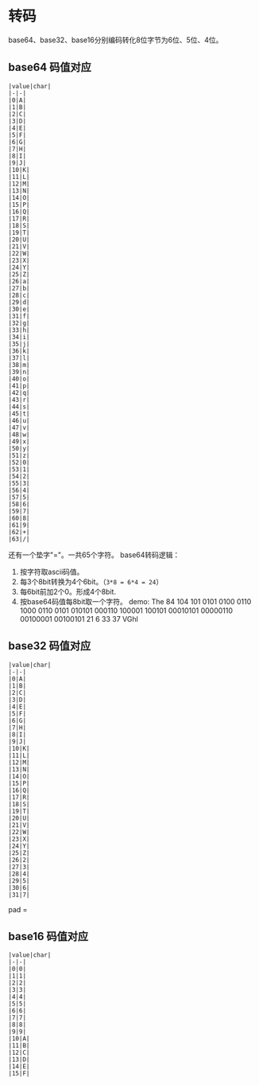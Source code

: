 # 转码

base64、base32、base16分别编码转化8位字节为6位、5位、4位。
## base64 码值对应
```
|value|char|
|-|-|
|0|A|
|1|B|
|2|C|
|3|D|
|4|E|
|5|F|
|6|G|
|7|H|
|8|I|
|9|J|
|10|K|
|11|L|
|12|M|
|13|N|
|14|O|
|15|P|
|16|Q|
|17|R|
|18|S|
|19|T|
|20|U|
|21|V|
|22|W|
|23|X|
|24|Y|
|25|Z|
|26|a|
|27|b|
|28|c|
|29|d|
|30|e|
|31|f|
|32|g|
|33|h|
|34|i|
|35|j|
|36|k|
|37|l|
|38|m|
|39|n|
|40|o|
|41|p|
|42|q|
|43|r|
|44|s|
|45|t|
|46|u|
|47|v|
|48|w|
|49|x|
|50|y|
|51|z|
|52|0|
|53|1|
|54|2|
|55|3|
|56|4|
|57|5|
|58|6|
|59|7|
|60|8|
|61|9|
|62|+|
|63|/|
```
还有一个垫字"="。一共65个字符。
base64转码逻辑：
1. 按字符取ascii码值。
2. 每3个8bit转换为4个6bit。（`3*8 = 6*4 = 24`）
3. 每6bit前加2个0。形成4个8bit.
4. 按base64码值每8bit取一个字符。
demo:
The
84 104 101
0101 0100    0110 1000    0110 0101
010101     000110   100001   100101
00010101 00000110 00100001 00100101
21 6 33 37
VGhl

## base32 码值对应
```
|value|char|
|-|-|
|0|A|
|1|B|
|2|C|
|3|D|
|4|E|
|5|F|
|6|G|
|7|H|
|8|I|
|9|J|
|10|K|
|11|L|
|12|M|
|13|N|
|14|O|
|15|P|
|16|Q|
|17|R|
|18|S|
|19|T|
|20|U|
|21|V|
|22|W|
|23|X|
|24|Y|
|25|Z|
|26|2|
|27|3|
|28|4|
|29|5|
|30|6|
|31|7|
```
pad =

## base16 码值对应
```
|value|char|
|-|-|
|0|0|
|1|1|
|2|2|
|3|3|
|4|4|
|5|5|
|6|6|
|7|7|
|8|8|
|9|9|
|10|A|
|11|B|
|12|C|
|13|D|
|14|E|
|15|F|
```





